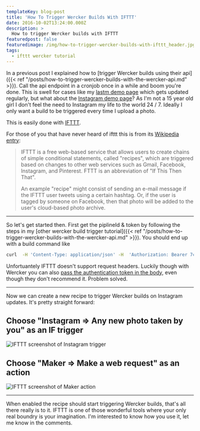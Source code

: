 ```yaml
---
templateKey: blog-post
title: 'How To Trigger Wercker Builds With IFTTT'
date: 2016-10-02T13:24:00.000Z
description: >
  How to trigger Wercker builds with IFTTT
featuredpost: false
featuredimage: /img/how-to-trigger-wercker-builds-with-ifttt_header.jpg
tags:
  - ifttt wercker tutorial
---
```

In a previous post I explained how to [trigger Wercker builds using their api]({{< ref "/posts/how-to-trigger-wercker-builds-with-the-wercker-api.md" >}}). Call the api endpoint in a cronjob once in a while and boom you're done. This is swell for cases like my [lastm demo page](https://lastfm-hugo-demo.ryankes.eu/) which gets updated regularly, but what about the [Instagram demo page](https://instagram-hugo-demo.ryankes.eu/)? As I'm not a 15 year old girl I don't feel the need to Instagram my life to the world 24 / 7. Ideally I only want a build to be triggered every time I upload a photo. ​

This is easily done with [IFTTT](https://ifttt.com/).

For those of you that have never heard of ifttt this is from its [Wikipedia entry](https://en.wikipedia.org/wiki/IFTTT):

> IFTTT is a free web-based service that allows users to create chains of simple conditional statements, called "recipes", which are triggered based on changes to other web services such as Gmail, Facebook, Instagram, and Pinterest. FTTT is an abbreviation of "If This Then That".
>  
> An example "recipe" might consist of sending an e-mail message if the IFTTT user tweets using a certain hashtag. Or, if the user is tagged by someone on Facebook, then that photo will be added to the user's cloud-based photo archive.

***

So let's get started then. First get the piplineId & token by following the steps in my [other wercker build trigger tutorial]({{< ref "/posts/how-to-trigger-wercker-builds-with-the-wercker-api.md" >}}). You should end up with a build command like
                                                              
```bash
curl  -H 'Content-Type: application/json' -H  'Authorization: Bearer 7c6a180b36896a0a8c02787eeafb0e4c' -X POST -d '{"pipelineId": "01f995498924d4e3024b52e3941c8468"}' https://app.wercker.com/api/v3/runs/
```

Unfortuantely IFTTT doesn't support request headers. Luckily though with Wercker you can also [pass the authentication token in the body](http://devcenter.wercker.com/api/getting-started/authentication.html), even though they don't recommend it. Problem solved.

***

Now we can create a new recipe to trigger Wercker builds on Instagram updates. It's pretty straight forward:

Choose "Instagram => Any new photo taken by you" as an IF trigger
-
![IFTTT screenshot of Instagram trigger](how-to-trigger-wercker-builds-with-ifttt_instagramtrigger.png)

Choose "Maker => Make a web request" as an action
-
![IFTTT screenshot of Maker action](how-to-trigger-wercker-builds-with-ifttt_makeraction.png)

***

When enabled the recipe should start triggering Wercker builds, that's all there really is to it. IFTTT is one of those wonderful tools where your only real boundry is your imagination. I'm interested to know how you use it, let me know in the comments.
